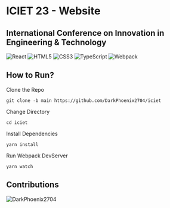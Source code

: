 # ICIET 23 - Website
## International Conference on Innovation in Engineering & Technology
![React](https://img.shields.io/badge/react-%2320232a.svg?style=for-the-badge&logo=react&logoColor=%2361DAFB)
![HTML5](https://img.shields.io/badge/html5-%23E34F26.svg?style=for-the-badge&logo=html5&logoColor=white)
![CSS3](https://img.shields.io/badge/css3-%231572B6.svg?style=for-the-badge&logo=css3&logoColor=white)
![TypeScript](https://img.shields.io/badge/typescript-%23007ACC.svg?style=for-the-badge&logo=typescript&logoColor=white)
![Webpack](https://img.shields.io/badge/webpack-%238DD6F9.svg?style=for-the-badge&logo=webpack&logoColor=black)

## How to Run?
Clone the Repo

```git clone -b main https://github.com/DarkPhoenix2704/iciet```

Change Directory

``` cd iciet ```

Install Dependencies

```yarn install```

Run Webpack DevServer

```yarn watch ```

## Contributions

![DarkPhoenix2704](https://github.com/DarkPhoenix2704)
